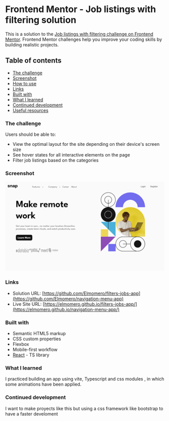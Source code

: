 # Frontend Mentor - Job listings with filtering solution

This is a solution to the [Job listings with filtering challenge on Frontend Mentor](https://www.frontendmentor.io/challenges/job-listings-with-filtering-ivstIPCt). Frontend Mentor challenges help you improve your coding skills by building realistic projects.

## Table of contents

- [The challenge](#the-challenge)
- [Screenshot](#screenshot)
- [How to use](#how-to-use)
- [Links](#links)
- [Built with](#built-with)
- [What I learned](#what-i-learned)
- [Continued development](#continued-development)
- [Useful resources](#useful-resources)

### The challenge

Users should be able to:

- View the optimal layout for the site depending on their device's screen size
- See hover states for all interactive elements on the page
- Filter job listings based on the categories

### Screenshot

![proyectImage](./public/images/page-screenshot.png)


### Links

- Solution URL: [https://github.com/Elmomero/filters-jobs-app](https://github.com/Elmomero/navigation-menu-app)
- Live Site URL: [https://elmomero.github.io/filters-jobs-app/](https://elmomero.github.io/navigation-menu-app/)

### Built with

- Semantic HTML5 markup
- CSS custom properties
- Flexbox
- Mobile-first workflow
- [React](https://reactjs.org/) - TS library

### What I learned

I practiced building an app using vite, Typescript and 
css modules , in which some animations have been applied.

### Continued development

I want to make proyects like this but using a css framework 
like bootstrap to have a faster develoment


